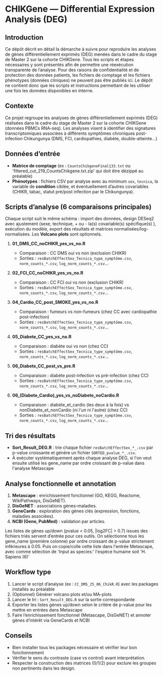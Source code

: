 # CHIKGene — Differential Expression Analysis (DEG)

## Introduction
Ce dépôt décrit en détail la démarche à suivre pour reproduire les analyses de gènes différentiellement exprimés (DEG) menées dans le cadre du stage de Master 2 sur la cohorte CHIKGene. Tous les scripts et étapes nécessaires y sont présentés afin de permettre une réexécution transparente de l’analyse.
Pour des raisons de confidentialité et de protection des données patients, les fichiers de comptage et les fichiers phénotypes (données cliniques) ne peuvent pas être publiés ici. Le dépôt ne contient donc que les scripts et instructions permettant de les utiliser une fois les données disponibles en interne.


## Contexte
Ce projet regroupe les analyses de gènes différentiellement exprimés (DEG) réalisées dans le cadre du stage de Master 2 sur la cohorte CHIKGene (données PBMCs RNA-seq). Les analyses visent à identifier des signatures transcriptomiques associées à différents symptômes chroniques post-infection Chikungunya (DMS, FCI, cardiopathies, diabète, double-atteinte...)


## Données d’entrée
- **Matrice de comptage** (ex : `CountsChikgeneFinal133.txt` ou 'filtered_cut_219_CountsChikgene.txt.zip' qui doit être dézippé au préalable)
- **Phénotypes** : fichiers CSV par analyse avec au minimum `sex`, `tecnica`, la variable de **condition** ciblée, et éventuellement d’autres covariables (CHIKR, tabac, statut pré/post infection par le Chikungunya).


## Scripts d’analyse (6 comparaisons principales)

Chaque script suit le même schéma : import des données, design DESeq2 avec ajustement (sexe, technique, + ou - la(s) covariable(s) spécifique(s) ), exécution du modèle, export des résultats et matrices normalisées/log-normalisées. Les **Volcano plots** sont optionnels.

1. **01_DMS_CC_noCHIKR_yes_vs_no.R**  
   - Comparaison : CC DMS oui vs non (exclusion CHIKR)
   - Sorties : `resBatchEffectSex_Tecnica_type_symptôme.csv`, `norm_counts_*.csv`, `log_norm_counts_*.csv`...

2. **02_FCI_CC_noCHIKR_yes_vs_no.R**  
   - Comparaison : CC FCI oui vs non (exclusion CHIKR)
   - Sorties : `resBatchEffectSex_Tecnica_type_symptôme.csv`, `norm_counts_*.csv`, `log_norm_counts_*.csv`...
     
3. **04_Cardio_CC_post_SMOKE_yes_vs_no.R**  
   - Comparaison : fumeurs vs non-fumeurs (chez CC avec cardiopathie post-infection)
   - Sorties : `resBatchEffectSex_Tecnica_type_symptôme.csv`, `norm_counts_*.csv`, `log_norm_counts_*.csv`...

4. **05_Diabete_CC_yes_vs_no.R**  
   - Comparaison : diabète oui vs non (chez CC)
   - Sorties : `resBatchEffectSex_Tecnica_type_symptôme.csv`, `norm_counts_*.csv`, `log_norm_counts_*.csv`...

5. **06_Diabete_CC_post_vs_pre.R**  
   - Comparaison : diabète post-infection vs pré-infection (chez CC)
   - Sorties : `resBatchEffectSex_Tecnica_type_symptôme.csv`, `norm_counts_*.csv`, `log_norm_counts_*.csv`...
  
6. **06_(Diabete_Cardio)_yes_vs_noDiabete_noCardio.R**  
   - Comparaison : diabète_et_cardio (les deux à la fois) vs nonDiabète_et_nonCardio (ni l'un ni l'autre) (chez CC)
   - Sorties : `resBatchEffectSex_Tecnica_type_symptôme.csv`, `norm_counts_*.csv`, `log_norm_counts_*.csv`...


## Tri des résultats
- **Sort_Result_DEG.R** : trie chaque fichier `resBatchEffectSex_*_.csv` par p-value croissante et génère un fichier `SORTED_pvalue_*_.csv`.
- À exécuter systématiquement après chaque analyse DEG, si l'on veut ensuite utilisé les gene_name par ordre croissant de p-value dans l'analyse Metascape


## Analyse fonctionnelle et annotation
1. **Metascape** : enrichissement fonctionnel (GO, KEGG, Reactome, WikiPathways, DisGeNET).
2. **DisGeNET** : associations gènes–maladies.
3. **GeneCards** : exploration des gènes clés (expression, fonctions, maladies associées).
4. **NCBI (Gene, PubMed)** : validation par articles.

Les listes de gènes up/down (pvalue < 0.05, |log2FC| > 0.7) issues des fichiers triés servent d’entrée pour ces outils. On sélectionne tous les gene_name (première colonne) par ordre croissant de p-value strictement inférieures à 0.05. Puis on copie/colle cette liste dans l'entrée Metascape, avec comme sélection de 'Input as species:' l'espèce humaine soit 'H. Sapiens (6)'


## Workflow type
1. Lancer le script d’analyse (ex : `CC_DMS_25_06_ChikR.R`) avec les packages installés au préalable
2. (Optionnel) Générer volcano plots et/ou MA-plots
3. Lancer le tri : `Sort_Result_DEG.R` sur la sortie correspondante
5. Exporter les listes gènes up/down selon le critère de p-value pour les mettre en entrées dans Metascape
6. Faire l’enrichissement fonctionnel (Metascape, DisGeNET) et annoter gènes d’intérêt via GeneCards et NCBI


## Conseils
- Bien installer tous les packages nécessaire et vérifier leur bon fonctionnement
- Vérifier le sens du contraste (case vs control) avant interprétation.
- Respecter la construction des matrices (0/1/2) pour exclure les groupes non pertinents dans les design.
